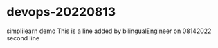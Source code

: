 # devops-20220813
simplilearn demo
This is a line added by bilingualEngineer on 08142022
second line
